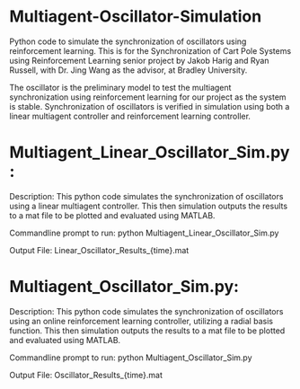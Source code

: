 # Multiagent-Oscillator-Simulation
Python code to simulate the synchronization of oscillators using reinforcement learning. This is for the Synchronization of Cart Pole Systems using Reinforcement Learning senior project by Jakob Harig and Ryan Russell, with Dr. Jing Wang as the advisor, at Bradley University.

The oscillator is the preliminary model to test the multiagent synchronization using reinforcement learning for our project as the system is stable. Synchronization of oscillators is verified in simulation using both a linear multiagent controller and reinforcement learning controller. 

# Multiagent_Linear_Oscillator_Sim.py:
  
  Description: This python code simulates the synchronization of oscillators using a linear multiagent controller. This then simulation outputs the results to a mat file to be plotted and evaluated using MATLAB. 

  Commandline prompt to run: python Multiagent_Linear_Oscillator_Sim.py
  
  Output File: Linear_Oscillator_Results_{time}.mat

# Multiagent_Oscillator_Sim.py:

  Description: This python code simulates the synchronization of oscillators using an online reinforcement learning controller, utilizing a radial basis function. This then simulation outputs the results to a mat file to be plotted and evaluated using MATLAB. 

  Commandline prompt to run: python Multiagent_Oscillator_Sim.py
  
  Output File: Oscillator_Results_{time}.mat
